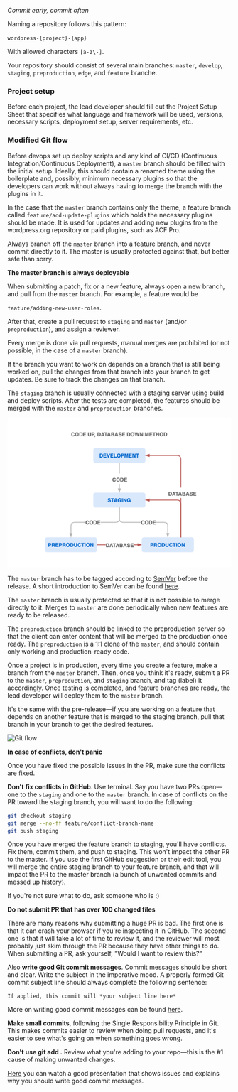 *Commit early, commit often*

Naming a repository follows this pattern:

`wordpress-{project}-{app}`

With allowed characters `[a-z\-]`.

Your repository should consist of several main branches: `master`, `develop`, `staging`, `preproduction`, `edge`, and `feature` branche.

### Project setup

Before each project, the lead developer should fill out the Project Setup Sheet that specifies what language and framework will be used, versions, necessary scripts, deployment setup, server requirements, etc.

### Modified Git flow

Before devops set up deploy scripts and any kind of CI/CD (Continuous Integration/Continuous Deployment), a `master` branch should be filled with the initial setup. Ideally, this should contain a renamed theme using the boilerplate and, possibly, minimum necessary plugins so that the developers can work without always having to merge the branch with the plugins in it.

In the case that the `master` branch contains only the theme, a feature branch called `feature/add-update-plugins` which holds the necessary plugins should be made. It is used for updates and adding new plugins from the wordpress.org repository or paid plugins, such as ACF Pro.

Always branch off the `master` branch into a feature branch, and never commit directly to it. The master is usually protected against that, but better safe than sorry.

**The master branch is always deployable**

When submitting a patch, fix or a new feature, always open a new branch, and pull from the `master` branch. For example, a feature would be

`feature/adding-new-user-roles`.

After that, create a pull request to `staging` and `master` (and/or `preproduction`), and assign a reviewer.

Every merge is done via pull requests, manual merges are prohibited (or not possible, in the case of a `master` branch).

If the branch you want to work on depends on a branch that is still being worked on, pull the changes from that branch into your branch to get updates. Be sure to track the changes on that branch.

The `staging` branch is usually connected with a staging server using build and deploy scripts. After the tests are completed, the features should be merged with the `master` and `preproduction` branches.

![Code flow](/img/code-flow.png)

The `master` branch has to be tagged according to [SemVer](http://semver.org/) before the release. A short introduction to SemVer can be found [here](https://www.sitepoint.com/semantic-versioning-why-you-should-using/).

The `master` branch is usually protected so that it is not possible to merge directly to it. Merges to `master` are done periodically when new features are ready to be released.

The `preproduction` branch should be linked to the preproduction server so that the client can enter content that will be merged to the production once ready. The `preproduction` is a 1:1 clone of the `master`, and should contain only working and production-ready code.

Once a project is in production, every time you create a feature, make a branch from the `master` branch. Then, once you think it's ready, submit a PR to the `master`, `preproduction`, and `staging` branch, and tag (label) it accordingly. Once testing is completed, and feature branches are ready, the lead developer will deploy them to the `master` branch.

It's the same with the pre-release—if you are working on a feature that depends on another feature that is merged to the staging branch, pull that branch in your branch to get the desired features.

![Git flow](/img/gitflow.png)

**In case of conflicts, don't panic**

Once you have fixed the possible issues in the PR, make sure the conflicts are fixed.

**Don't fix conflicts in GitHub**. Use terminal. Say you have two PRs open—one to the `staging` and one to the `master` branch. In case of conflicts on the PR toward the staging branch, you will want to do the following:

```bash
git checkout staging
git merge --no-ff feature/conflict-branch-name
git push staging
```

Once you have merged the feature branch to staging, you'll have conflicts. Fix them, commit them, and push to staging. This won't impact the other PR to the master. If you use the first GitHub suggestion or their edit tool, you will merge the entire staging branch to your feature branch, and that will impact the PR to the master branch (a bunch of unwanted commits and messed up history).

If you're not sure what to do, ask someone who is :)

**Do not submit PR that has over 100 changed files**

There are many reasons why submitting a huge PR is bad. The first one is that it can crash your browser if you're inspecting it in GitHub. The second one is that it will take a lot of time to review it, and the reviewer will most probably just skim through the PR because they have other things to do. When submitting a PR, ask yourself, "Would I want to review this?"

Also **write good Git commit messages**. Commit messages should be short and clear. Write the subject in the imperative mood. A properly formed Git commit subject line should always complete the following sentence:

```
If applied, this commit will *your subject line here*
```

More on writing good commit messages can be found [here](https://chris.beams.io/posts/git-commit/).

**Make small commits**, following the Single Responsibility Principle in Git. This makes commits easier to review when doing pull requests, and it's easier to see what's going on when something goes wrong.

**Don't use git add .** Review what you're adding to your repo—this is the #1 cause of making unwanted changes.

[Here](https://wordpress.tv/2018/07/12/k-adam-white-what-we-forget-to-test/) you can watch a good presentation that shows issues and explains why you should write good commit messages.
